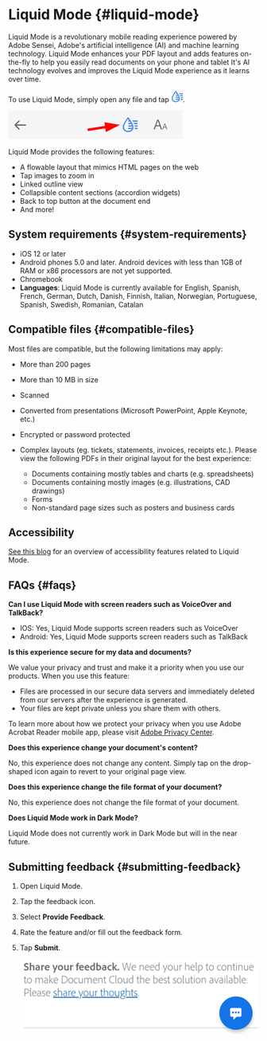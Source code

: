 # Liquid Mode {#liquid-mode}

Liquid Mode is a revolutionary mobile reading experience powered by Adobe Sensei, Adobe's artificial intelligence (AI) and machine learning technology. Liquid Mode enhances your PDF layout and adds features on-the-fly to help you easily read documents on your phone and tablet  It's AI technology evolves and improves the Liquid Mode experience as it learns over time.

To use Liquid Mode, simply open any file and tap ![image](./images/lmodeicon.png). 

![image](./images/lmodetop.png)

Liquid Mode provides the following features: 

* A flowable layout that mimics HTML pages on the web
* Tap images to zoom in 
* Linked outline view
* Collapsible content sections (accordion widgets)
* Back to top button at the document end
* And more!

## System requirements {#system-requirements}

* iOS 12 or later
* Android phones 5.0 and later. Android devices with less than 1GB of RAM or x86 processors are not yet supported.
* Chromebook
* **Languages**: Liquid Mode is currently available for English, Spanish, French, German, Dutch, Danish, Finnish, Italian, Norwegian, Portuguese, Spanish, Swedish, Romanian, Catalan

## Compatible files {#compatible-files}

Most files are compatible, but the following limitations may apply: 

* More than 200 pages
* More than 10 MB in size
* Scanned
* Converted from presentations (Microsoft PowerPoint, Apple Keynote, etc.)
* Encrypted or password protected
* Complex layouts (eg. tickets, statements, invoices, receipts etc.). Please view the following PDFs in their original layout for the best experience:

    * Documents containing mostly tables and charts (e.g. spreadsheets)
    * Documents containing mostly images (e.g. illustrations, CAD drawings)
    * Forms
    * Non-standard page sizes such as posters and business cards 

## Accessibility

[See this blog](https://blog.adobe.com/en/2020/12/10/adobe-delivers-enhanced-pdf-reading-experience-for-accessibility.html#gs.qjrt8w0) for an overview of accessibility features related to Liquid Mode. 

## FAQs {#faqs}

**Can I use Liquid Mode with screen readers such as VoiceOver and TalkBack?**

* IOS: Yes, Liquid Mode supports screen readers such as VoiceOver
* Android: Yes, Liquid Mode supports screen readers such as TalkBack


**Is this experience secure for my data and documents?**

We value your privacy and trust and make it a priority when you use our products. When you use this feature:

* Files are processed in our secure data servers and immediately deleted from our servers after the experience is generated.
* Your files are kept private unless you share them with others. 

To learn more about how we protect your privacy when you use Adobe Acrobat Reader mobile app, please visit [Adobe Privacy Center](https://www.adobe.com/privacy.html).

**Does this experience change your document's content?** 

No, this experience does not change any content. Simply tap on the drop-shaped icon again to revert to your original page view.

**Does this experience change the file format of your document?**

No, this experience does not change the file format of your document.

**Does Liquid Mode work in Dark Mode?**

Liquid Mode does not currently work in Dark Mode but will in the near future. 

## Submitting feedback {#submitting-feedback}

1. Open Liquid Mode.
1. Tap the feedback icon.
1. Select **Provide Feedback**.
1. Rate the feature and/or fill out the feedback form. 
1. Tap **Submit**. 

   ![image](./images/feedback.png)
